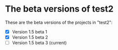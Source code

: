 # The beta versions of test2
These are the beta versions of the projects in "test2":
- [x] Version 1.5 beta 1
- [x] Version 1.5 beta 2
- [ ] Version 1.5 beta 3 (current)
